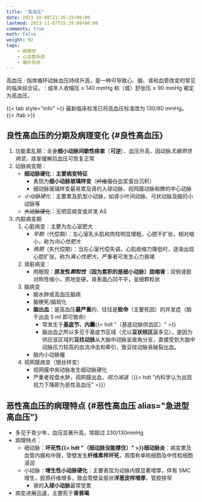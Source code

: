 ```yaml
---
title: "高血压"
date: 2023-10-08T21:35:15+08:00
lastmod: 2023-11-07T15:39:09+08:00
comments: true
math: false
weight: 92
tags:
    - 病理学
    - 心血管系统
    - 循环系统
---
```


高血压
: 指体循环动脉血压持续升高，是一种可导致心、脑、肾和血管改变的常见的临床综合征。
: 成年人收缩压 ≥ 140 mmHg 和（或）舒张压 ≥ 90 mmHg 被定为高血压。

{{< tab style="info" >}}
最新临床标准已将高血压标准改为 130/80 mmHg。
{{< /tab >}}

<!--more-->

## 良性高血压的分期及病理变化 {#良性高血压}

1. 功能紊乱期：全身**细小动脉间歇性痉挛**（**可逆**）、血压升高，因动脉*无器质性病变*，痉挛缓解后血压可恢复正常
2. 动脉病变期：
    - **细动脉硬化**：**主要病变特征**
        - 表现为**细小动脉玻璃样变**（~~纤维蛋白~~血浆蛋白沉积）
        - 细动脉玻璃样变最易累及肾的入球动脉、视网膜动脉和脾的中心动脉
    - *小动脉硬化*：主要累及肌型小动脉，如肾小叶间动脉、弓状动脉及脑的小动脉等
    - ~~大动脉硬化~~：无明显病变或并发 AS
3. 内脏病变期
    1. 心脏病变：主要为左心室肥大
        - *早期*（代偿期）：左心室乳头肌和肉柱明显增粗，心腔不扩张，相对缩小，称为*向心性肥大*
        - *晚期*（失代偿期）：当左心室代偿失调，心肌收缩力降低时，逐渐出现心腔扩张，称为*离心性肥大*，严重者可发生心力衰竭
    2. 肾脏病变：
        - 肉眼观：**原发性*颗粒性*（因为累积的是细小动脉）固缩肾**：双侧肾脏对称性缩小，质地变硬，肾表面凸凹不平，呈细颗粒状
    3. 脑病变
        - 脑水肿或高血压脑病
        - 脑梗死/脑软化
        - **脑出血**：是高血压**最严重**的、往往是**致命**（主要死因）的并发症（脑干出血 5 ml 即可致命）
            - 常发生于**基底节、内囊**{{< hdt "（基底动脉供血区）" >}}
            - 脑出血之所以多见于基底节区域（尤以**豆状核区**最多见），是因为供应该区域的**豆纹动脉**从大脑中动脉呈直角分支，直接受到大脑中动脉压力较高的血流冲击和牵引，致豆纹动脉易破裂出血。
        - 脑内小动脉瘤
    4. 视网膜病变（银丝样变）
        - 视网膜中央动脉发生细动脉硬化
        - 严重者视盘水肿，视网膜出血，*视力减退*（{{< hdt "内科学认为出现视力下降即为恶性高血压" >}}）

## 恶性高血压的病理特点 {#恶性高血压 alias="急进型高血压"}

- 多见于青少年，血压显著升高，常超过 230/130mmHg
- 病理特点：
    - 细动脉：**坏死性{{< hdt "（细动脉没能撑住）" >}}细动脉炎**：病变累及血管内膜和中膜，管壁发生**纤维素样坏死**，周围有单核细胞及中性粒细胞浸润
    - 小动脉：**增生性小动脉硬化**：主要表现为动脉内膜显著增厚，伴有 SMC 增生，胶原纤维增多，致血管壁呈层状**洋葱皮样増厚**，管腔狭窄
        - 肾的**入球小动脉**最常受累
- 病变进展迅速，主要死于**肾衰竭**


